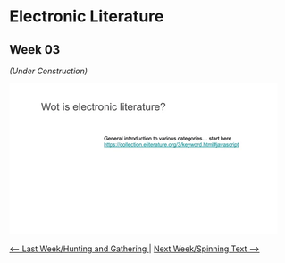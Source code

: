 # Electronic Literature 
## Week 03

*(Under Construction)*

![](electronicslides.gif)

<p align="center">
  
<a href='https://bridieotoole.github.io/codewords/week_02/'> <-- Last Week/Hunting and Gathering </a> | <a href='https://bridieotoole.github.io/codewords/week_04/'> Next Week/Spinning Text --> </a>
  
</p>

